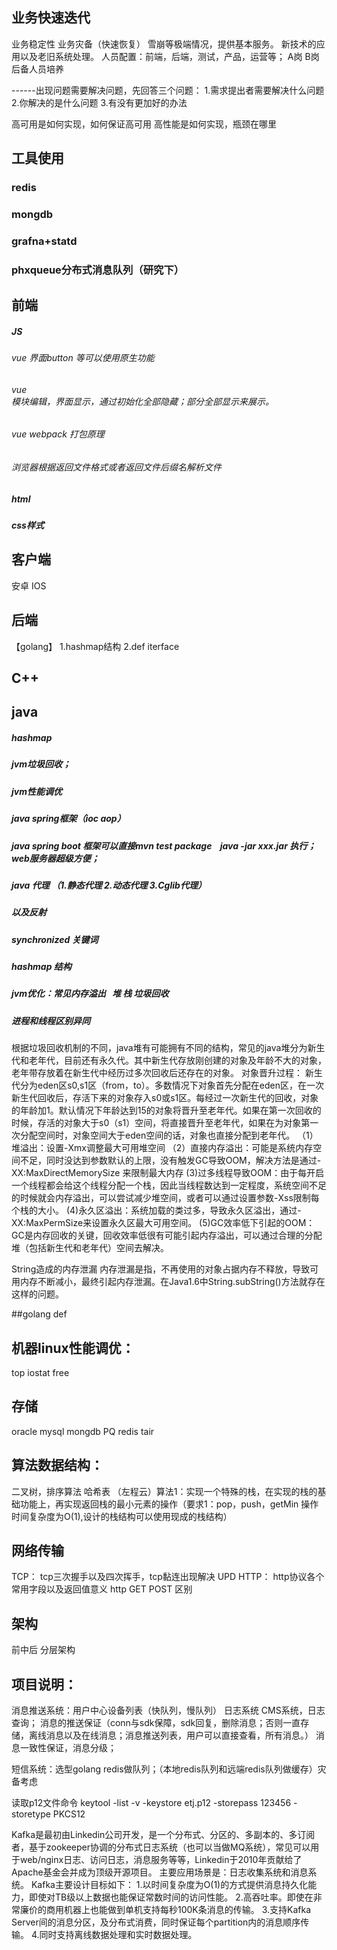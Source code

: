 
## 业务快速迭代
业务稳定性
业务灾备（快速恢复）
雪崩等极端情况，提供基本服务。
新技术的应用以及老旧系统处理。
人员配置：前端，后端，测试，产品，运营等；
A岗 B岗
后备人员培养

------出现问题需要解决问题，先回答三个问题：
1.需求提出者需要解决什么问题
2.你解决的是什么问题
3.有没有更加好的办法

高可用是如何实现，如何保证高可用
高性能是如何实现，瓶颈在哪里

## 工具使用
### redis
### mongdb
### grafna+statd
### phxqueue分布式消息队列（研究下）

## 前端
##### JS
###### vue 界面button 等可以使用原生功能
###### vue <div> 模块编辑，界面显示，通过初始化全部隐藏；部分全部显示来展示。
###### vue webpack 打包原理
  
###### 浏览器根据返回文件格式或者返回文件后缀名解析文件

##### html

##### css样式



## 客户端
安卓
IOS

## 后端
【golang】
1.hashmap结构
2.def  iterface

## C++

## java
##### hashmap
##### jvm垃圾回收；
##### jvm性能调优
##### java spring框架（ioc aop） 
##### java spring boot 框架可以直接mvn test package    java -jar xxx.jar 执行；web服务器超级方便；
##### java 代理  （1.静态代理 2.动态代理 3.Cglib代理）
##### 以及反射
##### synchronized 关键词
##### hashmap 结构
##### jvm优化：常见内存溢出   堆 栈 垃圾回收
##### 进程和线程区别异同

根据垃圾回收机制的不同，java堆有可能拥有不同的结构，常见的java堆分为新生代和老年代，目前还有永久代。其中新生代存放刚创建的对象及年龄不大的对象，老年带存放着在新生代中经历过多次回收后还存在的对象。
对象晋升过程：
新生代分为eden区s0,s1区（from，to）。多数情况下对象首先分配在eden区，在一次新生代回收后，存活下来的对象存入s0或s1区。每经过一次新生代的回收，对象的年龄加1。默认情况下年龄达到15的对象将晋升至老年代。如果在第一次回收的时候，存活的对象大于s0（s1）空间，将直接晋升至老年代，如果在为对象第一次分配空间时，对象空间大于eden空间的话，对象也直接分配到老年代。
（1）堆溢出：设置-Xmx调整最大可用堆空间
（2）直接内存溢出：可能是系统内存空间不足，同时没达到参数默认的上限，没有触发GC导致OOM，解决方法是通过-XX:MaxDirectMemorySize 来限制最大内存
(3)过多线程导致OOM：由于每开启一个线程都会给这个线程分配一个栈，因此当线程数达到一定程度，系统空间不足的时候就会内存溢出，可以尝试减少堆空间，或者可以通过设置参数-Xss限制每个栈的大小。
(4)永久区溢出：系统加载的类过多，导致永久区溢出，通过-XX:MaxPermSize来设置永久区最大可用空间。
(5)GC效率低下引起的OOM：GC是内存回收的关键，回收效率低很有可能引起内存溢出，可以通过合理的分配堆（包括新生代和老年代）空间去解决。

String造成的内存泄漏
内存泄漏是指，不再使用的对象占据内存不释放，导致可用内存不断减小，最终引起内存泄漏。在Java1.6中String.subString()方法就存在这样的问题。

##golang
def


## 机器linux性能调优：
top
iostat
free


## 存储
oracle
mysql
mongdb
PQ
redis
tair


## 算法数据结构：
二叉树，排序算法
哈希表
（左程云）算法1：实现一个特殊的栈，在实现的栈的基础功能上，再实现返回栈的最小元素的操作（要求1：pop，push，getMin 操作时间复杂度为O(1),设计的栈结构可以使用现成的栈结构）



## 网络传输
TCP：
tcp三次握手以及四次挥手，tcp黏连出现解决
UPD
HTTP：
http协议各个常用字段以及返回值意义
http GET POST 区别

## 架构
前中后
分层架构



## 项目说明：
消息推送系统：用户中心设备列表（快队列，慢队列） 日志系统  CMS系统，日志查询；
消息的推送保证（conn与sdk保障，sdk回复，删除消息；否则一直存储，离线消息以及在线消息；消息推送列表，用户可以直接查看，所有消息。）
消息一致性保证，消息分级；

短信系统：选型golang redis做队列；（本地redis队列和远端redis队列做缓存）灾备考虑

读取p12文件命令
keytool -list -v -keystore etj.p12 -storepass 123456 -storetype PKCS12

Kafka是最初由Linkedin公司开发，是一个分布式、分区的、多副本的、多订阅者，基于zookeeper协调的分布式日志系统（也可以当做MQ系统），常见可以用于web/nginx日志、访问日志，消息服务等等，Linkedin于2010年贡献给了Apache基金会并成为顶级开源项目。
主要应用场景是：日志收集系统和消息系统。
Kafka主要设计目标如下：
1.以时间复杂度为O(1)的方式提供消息持久化能力，即使对TB级以上数据也能保证常数时间的访问性能。
2.高吞吐率。即使在非常廉价的商用机器上也能做到单机支持每秒100K条消息的传输。
3.支持Kafka Server间的消息分区，及分布式消费，同时保证每个partition内的消息顺序传输。
4.同时支持离线数据处理和实时数据处理。
